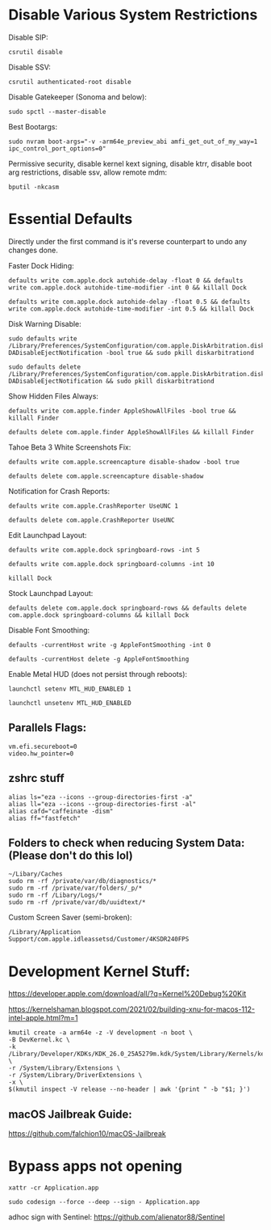 # Disable Various System Restrictions

Disable SIP: 

```
csrutil disable
```

Disable SSV: 

```
csrutil authenticated-root disable
```

Disable Gatekeeper (Sonoma and below):

```
sudo spctl --master-disable
```

Best Bootargs: 

```
sudo nvram boot-args="-v -arm64e_preview_abi amfi_get_out_of_my_way=1 ipc_control_port_options=0"
```

Permissive security, disable kernel kext signing, disable ktrr, disable boot arg restrictions, disable ssv, allow remote mdm:

```
bputil -nkcasm
```

# Essential Defaults

Directly under the first command is it's reverse counterpart to undo any changes done.

Faster Dock Hiding:

```
defaults write com.apple.dock autohide-delay -float 0 && defaults write com.apple.dock autohide-time-modifier -int 0 && killall Dock
```

```
defaults write com.apple.dock autohide-delay -float 0.5 && defaults write com.apple.dock autohide-time-modifier -int 0.5 && killall Dock
```

Disk Warning Disable:

```
sudo defaults write /Library/Preferences/SystemConfiguration/com.apple.DiskArbitration.diskarbitrationd.plist DADisableEjectNotification -bool true && sudo pkill diskarbitrationd
```

```
sudo defaults delete /Library/Preferences/SystemConfiguration/com.apple.DiskArbitration.diskarbitrationd.plist DADisableEjectNotification && sudo pkill diskarbitrationd
```

Show Hidden Files Always:

```
defaults write com.apple.finder AppleShowAllFiles -bool true && killall Finder
```

```
defaults delete com.apple.finder AppleShowAllFiles && killall Finder
```

Tahoe Beta 3 White Screenshots Fix:

```
defaults write com.apple.screencapture disable-shadow -bool true
```

```
defaults delete com.apple.screencapture disable-shadow
```

Notification for Crash Reports:

```
defaults write com.apple.CrashReporter UseUNC 1
```

```
defaults delete com.apple.CrashReporter UseUNC
```

Edit Launchpad Layout:

```
defaults write com.apple.dock springboard-rows -int 5
```
```
defaults write com.apple.dock springboard-columns -int 10
```
```
killall Dock
```

Stock Launchpad Layout:

```
defaults delete com.apple.dock springboard-rows && defaults delete com.apple.dock springboard-columns && killall Dock
```

Disable Font Smoothing: 

```
defaults -currentHost write -g AppleFontSmoothing -int 0
```

```
defaults -currentHost delete -g AppleFontSmoothing
```

Enable Metal HUD (does not persist through reboots): 

```
launchctl setenv MTL_HUD_ENABLED 1
```

```
launchctl unsetenv MTL_HUD_ENABLED
```

## Parallels Flags:

```
vm.efi.secureboot=0
video.hw_pointer=0
```

## zshrc stuff

```
alias ls="eza --icons --group-directories-first -a"
alias ll="eza --icons --group-directories-first -al"
alias cafd="caffeinate -dism"
alias ff="fastfetch"
```

## Folders to check when reducing System Data: (Please don't do this lol)

```
~/Libary/Caches
sudo rm -rf /private/var/db/diagnostics/*
sudo rm -rf /private/var/folders/_p/*
sudo rm -rf /Libary/Logs/*
sudo rm -rf /private/var/db/uuidtext/*
```

Custom Screen Saver (semi-broken): 

```
/Library/Application Support/com.apple.idleassetsd/Customer/4KSDR240FPS
```

# Development Kernel Stuff:

https://developer.apple.com/download/all/?q=Kernel%20Debug%20Kit

https://kernelshaman.blogspot.com/2021/02/building-xnu-for-macos-112-intel-apple.html?m=1

```
kmutil create -a arm64e -z -V development -n boot \
-B DevKernel.kc \
-k /Library/Developer/KDKs/KDK_26.0_25A5279m.kdk/System/Library/Kernels/kernel.development.t6041 \
-r /System/Library/Extensions \
-r /System/Library/DriverExtensions \
-x \
$(kmutil inspect -V release --no-header | awk '{print " -b "$1; }')
```

## macOS Jailbreak Guide:

https://github.com/falchion10/macOS-Jailbreak

# Bypass apps not opening

```
xattr -cr Application.app
```

```
sudo codesign --force --deep --sign - Application.app
```

adhoc sign with Sentinel: https://github.com/alienator88/Sentinel
